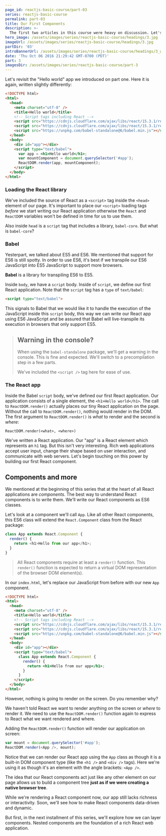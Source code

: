 ```yaml
---
page_id: reactjs-basic-course/part-03
series: reactjs-basic-course
permalink: part-03
title: Our First Components
description: >-
  The first two articles in this course were heavy on discussion. Let's dive into some code and write our first React app.
hero_image: /assets/images/series/reactjs-basic-course/headings/3.jpg
imageUrl: /assets/images/series/reactjs-basic-course/headings/3.jpg
partDir: '03'
introBannerUrl: /assets/images/series/reactjs-basic-course/headings/3_wide.jpg
date: 'Thu Oct 06 2016 21:29:42 GMT-0700 (PDT)'
part: 3
imagesDir: /assets/images/series/reactjs-basic-course/part-3
---
```


Let's revisit the "Hello world" app we introduced on part one. Here it is again, written slightly differently:

```html
<!DOCTYPE html>
<html>
  <head>
    <meta charset="utf-8" />
    <title>Hello world</title>
    <!-- Script tags including React -->
    <script src="https://cdnjs.cloudflare.com/ajax/libs/react/15.3.1/react.min.js"></script>
    <script src="https://cdnjs.cloudflare.com/ajax/libs/react/15.3.1/react-dom.min.js"></script>
    <script src="https://unpkg.com/babel-standalone@6/babel.min.js"></script>
  </head>
  <body>
    <div id="app"></div>
    <script type="text/babel">
      var app = <h1>Hello world</h1>;
      var mountComponent = document.querySelector('#app');
      ReactDOM.render(app, mountComponent);
    </script>
  </body>
</html>
```

<div id="demo1"></div>

### Loading the React library

We've included the source of React as a `<script>` tag inside the `<head>` element of our page. It's important to place our `<script>` loading tags _before_ we start writing our React application otherwise the `React` and `ReactDOM` variables won't be defined in time for us to use them.

Also inside `head` is a `script` tag that includes a library, `babel-core`. But what is `babel-core`?

### Babel

Yesterpart, we talked about ES5 and ES6. We mentioned that support for ES6 is still spotty. In order to use ES6, it's best if we transpile our ES6 JavaScript into ES5 JavaScript to support more browsers.

**Babel** is a library for transpiling ES6 to ES5.

Inside `body`, we have a `script` body. Inside of `script`, we define our first React application. Note that the `script` tag has a `type` of `text/babel`:

```html
<script type="text/babel">
```

This signals to Babel that we would like it to handle the execution of the JavaScript inside this `script` body, this way we can write our React app using ES6 JavaScript and be assured that Babel will live-transpile its execution in browsers that only support ES5.

> ## Warning in the console?
>
> When using the `babel-standalone` package, we'll get a warning in the console. This is fine and expected. We'll switch to a precompilation step in a few parts.
>
> We've included the `<script />` tag here for ease of use.

### The React app

Inside the Babel `script` body, we've defined our first React application. Our application consists of a single element, the `<h1>Hello world</h1>`. The call to `ReactDOM.render()` actually places our tiny React application on the page. Without the call to `ReactDOM.render()`, nothing would render in the DOM. The first argument to `ReactDOM.render()` is _what_ to render and the second is _where_:

```
ReactDOM.render(<what>, <where>)
```

We've written a React application. Our "app" is a React element which represents an `h1` tag. But this isn't very interesting. Rich web applications accept user input, change their shape based on user interaction, and communicate with web servers. Let's begin touching on this power by building our first React component.

## Components and more

We mentioned at the beginning of this series that at the heart of all React applications are _components_. The best way to understand React components is to write them. We'll write our React components as ES6 classes.

Let's look at a component we'll call `App`. Like all other React components, this ES6 class will extend the `React.Component` class from the React package:

```javascript
class App extends React.Component {
  render() {
    return <h1>Hello from our app</h1>;
  }
}
```

> All React components require at least a `render()` function. This `render()` function is expected to return a virtual DOM representation of the browser DOM element(s).

In our `index.html`, let's replace our JavaScript from before with our new `App` component.

```html
<!DOCTYPE html>
<html>
  <head>
    <meta charset="utf-8" />
    <title>Hello world</title>
    <!-- Script tags including React -->
    <script src="https://cdnjs.cloudflare.com/ajax/libs/react/15.3.1/react.min.js"></script>
    <script src="https://cdnjs.cloudflare.com/ajax/libs/react/15.3.1/react-dom.min.js"></script>
    <script src="https://unpkg.com/babel-standalone@6/babel.min.js"></script>
  </head>
  <body>
    <div id="app"></div>
    <script type="text/babel">
      class App extends React.Component {
        render() {
          return <h1>Hello from our app</h1>;
        }
      }
    </script>
  </body>
</html>
```

However, nothing is going to render on the screen. Do you remember why?

We haven't told React we want to render anything on the screen or _where_ to render it. We need to use the `ReactDOM.render()` function again to express to React what we want rendered and where.

Adding the `ReactDOM.render()` function will render our application on screen:

```javascript
var mount = document.querySelector('#app');
ReactDOM.render(<App />, mount);
```

<div id="demo2"></div>

Notice that we can render our React app using the `App` class as though it is a built-in DOM component type (like the `<h1 />` and `<div />` tags). Here we're using it as though it's an element with the angle brackets: `<App />`.

The idea that our React components act just like any other element on our page allows us to build a component tree **just as if we were creating a native browser tree**.

While we're rendering a React component now, our app still lacks richness or interactivity. Soon, we'll see how to make React components data-driven and dynamic.

But first, in the next installment of this series, we'll explore how we can layer components. Nested components are the foundation of a rich React web application.
